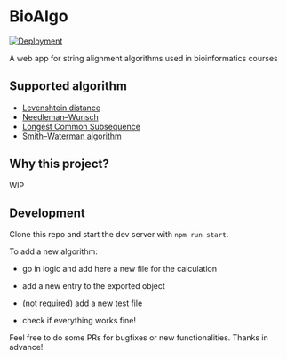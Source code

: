 # BioAlgo

[![Deployment](https://github.com/francescopastore/bio-align/actions/workflows/deploy.yml/badge.svg)](https://github.com/francescopastore/bio-align/actions/workflows/deploy.yml)

A web app for string alignment algorithms used in bioinformatics courses

## Supported algorithm

- [Levenshtein distance](https://en.wikipedia.org/wiki/Levenshtein_distance)
- [Needleman–Wunsch](https://en.wikipedia.org/wiki/Needleman%E2%80%93Wunsch_algorithm)
- [Longest Common Subsequence](https://en.wikipedia.org/wiki/Longest_common_subsequence_problem)
- [Smith–Waterman algorithm](https://en.wikipedia.org/wiki/Smith%E2%80%93Waterman_algorithm)

## Why this project?

WIP

## Development

Clone this repo and start the dev server with `npm run start`.

To add a new algorithm:

- go in logic and add here a new file for the calculation

- add a new entry to the exported object

- (not required) add a new test file

- check if everything works fine!

Feel free to do some PRs for bugfixes or new functionalities. Thanks in advance!
